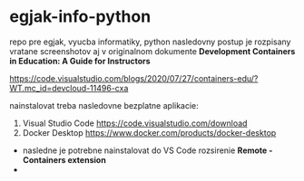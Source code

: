 # egjak-info-python
repo pre egjak, vyucba informatiky, python
nasledovny postup je rozpisany vratane screenshotov aj v originalnom dokumente **Development Containers in Education: A Guide for Instructors**

https://code.visualstudio.com/blogs/2020/07/27/containers-edu/?WT.mc_id=devcloud-11496-cxa

nainstalovat treba nasledovne bezplatne aplikacie: 
1) Visual Studio Code https://code.visualstudio.com/download
2) Docker Desktop https://www.docker.com/products/docker-desktop

* nasledne je potrebne nainstalovat do VS Code rozsirenie **Remote - Containers extension**
* 
